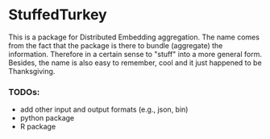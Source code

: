 # StuffedTurkey

This is a package for Distributed Embedding aggregation. The name comes from the fact that the package is there to bundle (aggregate) the information. Therefore in a certain sense to "stuff" into a more general form. Besides, the name is also easy to remember, cool and it just happened to be Thanksgiving.

### TODOs:
 - add other input and output formats (e.g., json, bin)
 - python package
 - R package